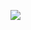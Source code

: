 
![](https://komarev.com/ghpvc/?username=Blueforcer)

<p align="left">
    <a href="https://github.com/anuraghazra/github-readme-stats"><img alt="" src="https://github-readme-stats.vercel.app/api?username=Blueforcer&show_icons=true"/></a>
    <a href="https://github.com/anuraghazra/github-readme-stats"><img alt="" src="https://github-readme-stats.vercel.app/api/top-langs/?username=Blueforcer&layout=compact"/></a>
    <!--&hide=HTML,CSS,Rich Text Format-->
</p>
